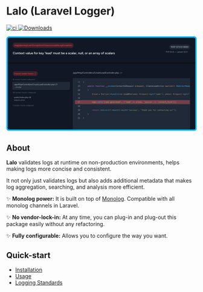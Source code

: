 # Lalo (Laravel Logger)

<p align="left">
<a href="https://github.com/aagjalpankaj/lalo/actions/workflows/ci.yml">
  <img src="https://github.com/aagjalpankaj/lalo/actions/workflows/ci.yml/badge.svg" alt="ci">
</a>

<a href="https://packagist.org/packages/aagjalpankaj/lalo">
  <img src="https://img.shields.io/packagist/dt/aagjalpankaj/lalo" alt="Downloads">
</a>
</p>

<p align="center">
  <img src="./docs/assets/banner.png" alt="aagjalpankaj/lalo">
</p>

## About

**Lalo** validates logs at runtime on non-production environments, helps making logs more concise and consistent.

It not only just validates logs but also adds additional metadata that makes log aggregation, searching, and analysis more efficient.

✨ **Monolog power:** It is built on top of [Monolog](https://github.com/Seldaek/monolog). Compatible with all monolog channels in Laravel.

✨ **No vendor-lock-in:** At any time, you can plug-in and plug-out this package easily without any refactoring.

✨ **Fully configurable:** Allows you to configure the way you want.

## Quick-start

- [Installation](./docs/100-INSTALLATION.md)
- [Usage](./docs/200-USAGE.md)
- [Logging Standards](./docs/300-LOGGING-STANDARDS.md)
